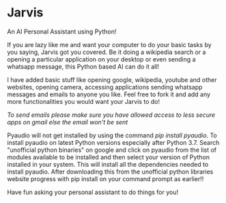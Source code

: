 # Jarvis
An AI Personal Assistant using Python!

If you are lazy like me and want your computer to do your basic tasks by you saying, Jarvis got you covered.
Be it doing a wikipedia search or a opening a particular application on your desktop or even sending a whatsapp
message, this Python based AI can do it all!

I have added basic stuff like opening google, wikipedia, youtube and other websites, opening camera, accessing
applications sending whatsapp messages and emails to anyone you like. Feel free to fork it and add any more
functionalities you would want your Jarvis to do!

*To send emails please make sure you have allowed access to less secure apps on gmail else the email won't be sent*

Pyaudio will not get installed by using the command *pip install pyaudio*. To install pyaudio on latest
Python versions especially after Python 3.7. Search "unofficial python binaries" on google and click on 
pyaudio from the list of modules available to be installed and then select your version of Python installed
in your system. This will install all the dependencies needed to install pyaudio. After downloading this
from the unofficial python libraries website progress with pip install on your command prompt as earlier!!

Have fun asking your personal assistant to do things for you!

